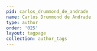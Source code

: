 ```yaml
---
pid: carlos_drummond_de_andrade
name: Carlos Drummond de Andrade
type: author
order: '025'
layout: tagpage
collection: author_tags
---
```

